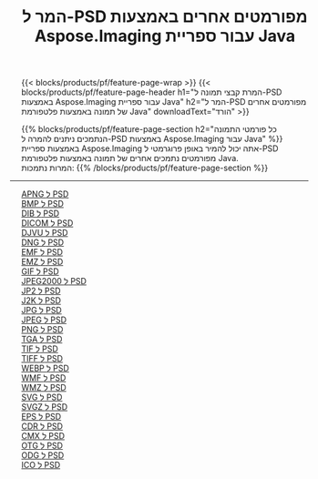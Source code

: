 ﻿---
title: המר ל-PSD מפורמטים אחרים באמצעות Aspose.Imaging עבור ספריית Java 
weight: 3920
url: /he/java/conversion/to/psd 
lang: he
langdirlevel: 2
locales: zh-hans,ja,it,ru,de,es,fr,nl,id,lt,pl,pt,vi,tr,ko,zh-hant,ar,hi,th,sv,cs,uk,he
description: באמצעות Aspose.Imaging ניתן להמיר ל-PSD מפורמטים אחרים באמצעות Java
---

{{< blocks/products/pf/feature-page-wrap >}}
{{< blocks/products/pf/feature-page-header h1="המרת קבצי תמונה ל-PSD באמצעות Aspose.Imaging עבור ספריית Java" h2="המר ל-PSD מפורמטים אחרים של תמונה באמצעות פלטפורמת Java" downloadText="הורד" >}}


{{% blocks/products/pf/feature-page-section  h2="כל פורמטי התמונה הנתמכים ניתנים להמרה ל-PSD באמצעות Aspose.Imaging עבור Java" %}}
באמצעות ספריית Aspose.Imaging אתה יכול להמיר באופן פרוגרמטי ל-PSD מפורמטים נתמכים אחרים של תמונה באמצעות פלטפורמת Java.
<br/>
המרות נתמכות:
{{% /blocks/products/pf/feature-page-section %}}
<div class="container-fluid productfamilypage bg-gray">
    <div class="convertypes bg-gray agp-content section">
        <div class="container">
		<hr style="margin-left:-20px;"/>
		<div class="row other-converters">
		    <div class='col-md-2 other-converter remove-lp remove-rp'><a href="/imaging/he/java/conversion/apng-to-psd" >APNG ל PSD</a></div>
<div class='col-md-2 other-converter remove-lp remove-rp'><a href="/imaging/he/java/conversion/bmp-to-psd" >BMP ל PSD</a></div>
<div class='col-md-2 other-converter remove-lp remove-rp'><a href="/imaging/he/java/conversion/dib-to-psd" >DIB ל PSD</a></div>
<div class='col-md-2 other-converter remove-lp remove-rp'><a href="/imaging/he/java/conversion/dicom-to-psd" >DICOM ל PSD</a></div>
<div class='col-md-2 other-converter remove-lp remove-rp'><a href="/imaging/he/java/conversion/djvu-to-psd" >DJVU ל PSD</a></div>
<div class='col-md-2 other-converter remove-lp remove-rp'><a href="/imaging/he/java/conversion/dng-to-psd" >DNG ל PSD</a></div>
<div class='col-md-2 other-converter remove-lp remove-rp'><a href="/imaging/he/java/conversion/emf-to-psd" >EMF ל PSD</a></div>
<div class='col-md-2 other-converter remove-lp remove-rp'><a href="/imaging/he/java/conversion/emz-to-psd" >EMZ ל PSD</a></div>
<div class='col-md-2 other-converter remove-lp remove-rp'><a href="/imaging/he/java/conversion/gif-to-psd" >GIF ל PSD</a></div>
<div class='col-md-2 other-converter remove-lp remove-rp'><a href="/imaging/he/java/conversion/jpeg2000-to-psd" >JPEG2000 ל PSD</a></div>
<div class='col-md-2 other-converter remove-lp remove-rp'><a href="/imaging/he/java/conversion/jp2-to-psd" >JP2 ל PSD</a></div>
<div class='col-md-2 other-converter remove-lp remove-rp'><a href="/imaging/he/java/conversion/j2k-to-psd" >J2K ל PSD</a></div>
<div class='col-md-2 other-converter remove-lp remove-rp'><a href="/imaging/he/java/conversion/jpg-to-psd" >JPG ל PSD</a></div>
<div class='col-md-2 other-converter remove-lp remove-rp'><a href="/imaging/he/java/conversion/jpeg-to-psd" >JPEG ל PSD</a></div>
<div class='col-md-2 other-converter remove-lp remove-rp'><a href="/imaging/he/java/conversion/png-to-psd" >PNG ל PSD</a></div>
<div class='col-md-2 other-converter remove-lp remove-rp'><a href="/imaging/he/java/conversion/tga-to-psd" >TGA ל PSD</a></div>
<div class='col-md-2 other-converter remove-lp remove-rp'><a href="/imaging/he/java/conversion/tif-to-psd" >TIF ל PSD</a></div>
<div class='col-md-2 other-converter remove-lp remove-rp'><a href="/imaging/he/java/conversion/tiff-to-psd" >TIFF ל PSD</a></div>
<div class='col-md-2 other-converter remove-lp remove-rp'><a href="/imaging/he/java/conversion/webp-to-psd" >WEBP ל PSD</a></div>
<div class='col-md-2 other-converter remove-lp remove-rp'><a href="/imaging/he/java/conversion/wmf-to-psd" >WMF ל PSD</a></div>
<div class='col-md-2 other-converter remove-lp remove-rp'><a href="/imaging/he/java/conversion/wmz-to-psd" >WMZ ל PSD</a></div>
<div class='col-md-2 other-converter remove-lp remove-rp'><a href="/imaging/he/java/conversion/svg-to-psd" >SVG ל PSD</a></div>
<div class='col-md-2 other-converter remove-lp remove-rp'><a href="/imaging/he/java/conversion/svgz-to-psd" >SVGZ ל PSD</a></div>
<div class='col-md-2 other-converter remove-lp remove-rp'><a href="/imaging/he/java/conversion/eps-to-psd" >EPS ל PSD</a></div>
<div class='col-md-2 other-converter remove-lp remove-rp'><a href="/imaging/he/java/conversion/cdr-to-psd" >CDR ל PSD</a></div>
<div class='col-md-2 other-converter remove-lp remove-rp'><a href="/imaging/he/java/conversion/cmx-to-psd" >CMX ל PSD</a></div>
<div class='col-md-2 other-converter remove-lp remove-rp'><a href="/imaging/he/java/conversion/otg-to-psd" >OTG ל PSD</a></div>
<div class='col-md-2 other-converter remove-lp remove-rp'><a href="/imaging/he/java/conversion/odg-to-psd" >ODG ל PSD</a></div>
<div class='col-md-2 other-converter remove-lp remove-rp'><a href="/imaging/he/java/conversion/ico-to-psd" >ICO ל PSD</a></div>
                </div>
        </div>
    </div>
</div>
<br/>

